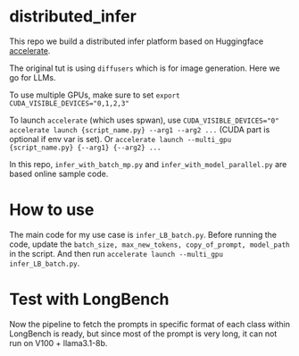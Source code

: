 # distributed_infer

This repo we build a distributed infer platform based on Huggingface [accelerate](https://huggingface.co/docs/accelerate/main/en/usage_guides/distributed_inference). 

The original tut is using `diffusers` which is for image generation. Here we go for LLMs.

To use multiple GPUs, make sure to set `export CUDA_VISIBLE_DEVICES="0,1,2,3"`

To launch `accelerate` (which uses spwan), use `CUDA_VISIBLE_DEVICES="0" accelerate launch {script_name.py} --arg1 --arg2 ...` (CUDA part is optional if env var is set). Or `accelerate launch --multi_gpu {script_name.py} {--arg1} {--arg2} ...`

In this repo, `infer_with_batch_mp.py` and `infer_with_model_parallel.py` are based online sample code. 

# How to use

The main code for my use case is `infer_LB_batch.py`. Before running the code, update the `batch_size, max_new_tokens, copy_of_prompt, model_path` in the script. And then run `accelerate launch --multi_gpu infer_LB_batch.py`.


# Test with LongBench

Now the pipeline to fetch the prompts in specific format of each class within LongBench is ready, but since most of the prompt is very long, it can not run on V100 + llama3.1-8b.